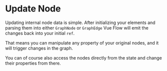 # Update Node

Updating internal node data is simple.
After initializing your elements and parsing them into either `GraphNode` or `GraphEdge`
Vue Flow will emit the changes back into your initial `ref`.

That means you can manipulate any property of your original nodes, and it will trigger changes in the graph.

You can of course also access the nodes directly from the state and change their properties from there.
